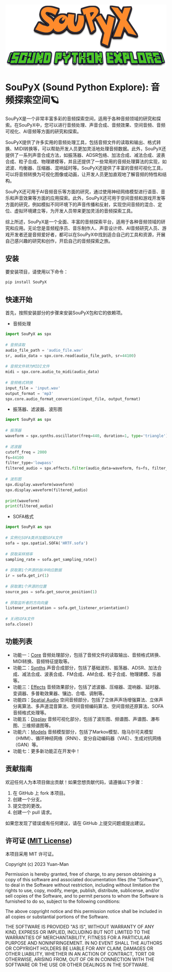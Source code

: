 <p align="center">
  <img src="SouPyX.png" alt="SouPyX" style="display:block; margin:auto;" />
</p>

# SouPyX (Sound Python Explore): 音频探索空间🪐

SouPyX是一个非常丰富多彩的音频探索空间，适用于各种音频领域的研究和探索。在SouPyX中，您可以进行音频处理、声音合成、音频效果、空间音频、音频可视化、AI音频等方面的研究和探索。

SouPyX提供了许多实用的音频处理工具，包括音频文件的读取和输出、格式转换、MIDI转换等，可以帮助开发人员更加灵活地处理音频数据。此外，SouPyX还提供了一系列声音合成方法，如振荡器、ADSR包络、加法合成、减法合成、波表合成、粒子合成、物理建模等，并且还提供了一些常用的音频处理算法的实现，如滤波、均衡器、压缩器、混响延时等。SouPyX还提供了丰富的音频可视化工具，可以将音频转换为可视化图像或动画，让开发人员更加直观地了解音频的特性和结构。

SouPyX还可用于AI音频音乐等方面的研究，通过使用神经网络模型进行语音、音乐和声音效果等方面的应用探索。此外，SouPyX还可用于空间音频和游戏开发等方面的研究，例如模拟不同环境下的声音传播和反射，实现空间音频的混合、定位、虚拟环境建立等，为开发人员带来更加灵活的音频探索工具。

综上所述，SouPyX是一个全面、丰富的音频探索平台，适用于各种音频领域的研究和应用。无论您是音频程序员、音乐制作人、声音设计师、AI音频研究人员、游戏开发者还是音频爱好者，都可以在SouPyX中找到适合自己的工具和资源，开展自己感兴趣的研究和创作，开启自己的音频探索之旅。

## 安装

要安装项目，请使用以下命令：

```python
pip install SouPyX
```

## 快速开始

首先，按照安装部分的步骤来安装SouPyX包和它的依赖项。

* 音频处理

```python
import SouPyX as spx

# 音频读取
audio_file_path = 'audio_file.wav'
sr, audio_data = spx.core.read(audio_file_path, sr=44100)

# 音频文件转为MIDI文件
midi = spx.core.audio_to_midi(audio_data)

# 音频格式转换
input_file = 'input.wav'
output_format = 'mp3'
spx.core.audio_format_conversion(input_file, output_format)

```

* 振荡器、滤波器、波形图

```python
import SouPyX as spx

# 振荡器
waveform = spx.synths.oscillator(freq=440, duration=1, type='triangle')

# 滤波器
cutoff_freq = 2000
fs=44100
filter_type='lowpass'
filtered_audio = spx.effects.filter(audio_data=waveform, fs=fs, filter_type=filter_type, cutoff_freq=cutoff_freq)

# 波形图
spx.display.waveform(waveform)
spx.display.waveform(filtered_audio)

print(waveform)
print(filtered_audio)

```

* SOFA格式

```python
import SouPyX as spx

# 实例化SOFA类并加载SOFA文件
sofa = spx.spatial.SOFA('HRTF.sofa')

# 获取采样频率
sampling_rate = sofa.get_sampling_rate()

# 获取第1个声源的脉冲响应数据
ir = sofa.get_ir(1)

# 获取第1个声源的位置
source_pos = sofa.get_source_position(1)

# 获取监听者的方向向量
listener_orientation = sofa.get_listener_orientation()

# 关闭SOFA文件
sofa.close()

```

## 功能列表

* 功能一：[Core](./SouPyX/core.py)  音频处理部分，包括了音频文件的读取输出、音频格式转换、MIDI转换、音频特征提取等。
* 功能二：[Synths](./SouPyX/synths.py)  声音合成部分，包括了基础波形、振荡器、ADSR、加法合成、减法合成、波表合成、FM合成、AM合成、粒子合成、物理建模、乐器等。
* 功能三：[Effects](./SouPyX/effects.py)  音频效果部分，包括了滤波器、压缩器、混响器、延时器、变调器、多普勒效果器、镶边、合唱、调制等。
* 功能四：[Spatial Audio](./SouPyX/spatial.py)  空间音频部分，包括了立体声声场增强算法、立体声分离算法、多声道混音算法、空间音频编码算法、空间音频还原算法、SOFA音频格式处理等。
* 功能五：[Display](./SouPyX/display.py)  音频可视化部分，包括了波形图、频谱图、声谱图、瀑布图、三维频谱图等。
* 功能六：[Models](./SouPyX/models.py)  音频模型部分，包括了Markov模型、隐马尔可夫模型（HMM）、循环神经网络（RNN）、变分自动编码器（VAE）、生成对抗网络（GAN）等。
* 功能七：更多新功能正在开发中！

## 贡献指南

欢迎任何人为本项目做出贡献！如果您想贡献代码，请遵循以下步骤：

1. 在 GitHub 上 fork 本项目。
2. 创建一个分支。
3. 提交您的更改。
4. 创建一个 pull 请求。

如果您发现了错误或有任何建议，请在 GitHub 上提交问题或提出建议。

## 许可证 ([MIT License](./LICENSE))

本项目采用 MIT 许可证。

Copyright (c) 2023 Yuan-Man

Permission is hereby granted, free of charge, to any person obtaining a copy of this software and associated documentation files (the "Software"), to deal in the Software without restriction, including without limitation the rights to use, copy, modify, merge, publish, distribute, sublicense, and/or sell copies of the Software, and to permit persons to whom the Software is furnished to do so, subject to the following conditions:

The above copyright notice and this permission notice shall be included in all copies or substantial portions of the Software.

THE SOFTWARE IS PROVIDED "AS IS", WITHOUT WARRANTY OF ANY KIND, EXPRESS OR IMPLIED, INCLUDING BUT NOT LIMITED TO THE WARRANTIES OF MERCHANTABILITY, FITNESS FOR A PARTICULAR PURPOSE AND NONINFRINGEMENT. IN NO EVENT SHALL THE AUTHORS OR COPYRIGHT HOLDERS BE LIABLE FOR ANY CLAIM, DAMAGES OR OTHER LIABILITY, WHETHER IN AN ACTION OF CONTRACT, TORT OR OTHERWISE, ARISING FROM, OUT OF OR IN CONNECTION WITH THE SOFTWARE OR THE USE OR OTHER DEALINGS IN THE SOFTWARE.
